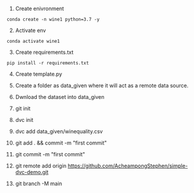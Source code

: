 1. Create enivronment
```
conda create -n wine1 python=3.7 -y
```
2. Activate env
```
conda activate wine1
```
3. Create requirements.txt
```
pip install -r requirements.txt
```
4. Create template.py

5. Create a folder as data_given where it will act as a remote data source.

6. Dwnload the dataset into data_given
7. git init
8. dvc init
9. dvc add data_given/winequality.csv
10. git add . && commit -m "first commit"
11. git commit -m "first commit"
12. git remote add origin https://github.com/AcheampongStephen/simple-dvc-demo.git
13. git branch -M main
